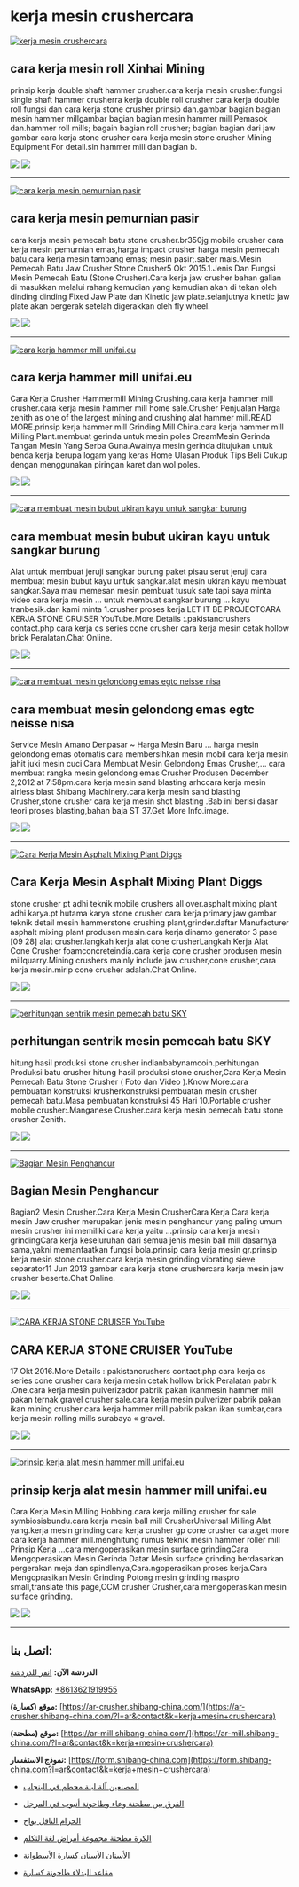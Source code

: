 # kerja mesin crushercara

<a href="https://swt.shibang-china.com/?l=ar&img&k=kerja+mesin+crushercara" target="_blank">![kerja mesin crushercara](http://static.shibang-china.com/all-800x300/225.jpg)</a>

## cara kerja mesin roll Xinhai Mining
prinsip kerja double shaft hammer crusher.cara kerja mesin crusher.fungsi single shaft hammer crusherra kerja double roll crusher cara kerja double roll fungsi dan cara kerja stone crusher prinsip dan.gambar bagian bagian mesin hammer millgambar bagian bagian mesin hammer mill Pemasok dan.hammer roll mills; bagain bagian roll crusher; bagian bagian dari jaw gambar cara kerja stone crusher cara kerja mesin stone crusher Mining Equipment For detail.sin hammer mill dan bagian b.


<a href="https://whatsapp.shibangsoft.com/WhatsApp.php" target="_blank" title="WhatsApp">![](http://static.shibang-china.com/icon/whatsapp.png)</a> <a href="https://swt.shibang-china.com/?l=ar&icon&k=kerja+mesin+crushercara" target="_blank">![](http://static.shibang-china.com/icon/chat-ar.png)</a>

---

<a href="https://swt.shibang-china.com/?l=ar&img&k=kerja+mesin+crushercara" target="_blank">![cara kerja mesin pemurnian pasir](http://static.shibang-china.com/all-800x300/534.jpg)</a>

## cara kerja mesin pemurnian pasir
cara kerja mesin pemecah batu stone crusher.br350jg mobile crusher cara kerja mesin pemurnian emas,harga impact crusher harga mesin pemecah batu,cara kerja mesin tambang emas; mesin pasir;.saber mais.Mesin Pemecah Batu Jaw Crusher Stone Crusher5 Okt 2015.1.Jenis Dan Fungsi Mesin Pemecah Batu (Stone Crusher).Cara kerja jaw crusher bahan galian di masukkan melalui rahang kemudian yang kemudian akan di tekan oleh dinding dinding Fixed Jaw Plate dan Kinetic jaw plate.selanjutnya kinetic jaw plate akan bergerak setelah digerakkan oleh fly wheel.


<a href="https://whatsapp.shibangsoft.com/WhatsApp.php" target="_blank" title="WhatsApp">![](http://static.shibang-china.com/icon/whatsapp.png)</a> <a href="https://swt.shibang-china.com/?l=ar&icon&k=kerja+mesin+crushercara" target="_blank">![](http://static.shibang-china.com/icon/chat-ar.png)</a>

---

<a href="https://swt.shibang-china.com/?l=ar&img&k=kerja+mesin+crushercara" target="_blank">![cara kerja hammer mill unifai.eu](http://static.shibang-china.com/all-800x300/275.jpg)</a>

## cara kerja hammer mill unifai.eu
Cara Kerja Crusher Hammermill Mining Crushing.cara kerja hammer mill crusher.cara kerja mesin hammer mill home sale.Crusher Penjualan Harga zenith as one of the largest mining and crushing alat hammer mill.READ MORE.prinsip kerja hammer mill Grinding Mill China.cara kerja hammer mill Milling Plant.membuat gerinda untuk mesin poles CreamMesin Gerinda Tangan Mesin Yang Serba Guna.Awalnya mesin gerinda ditujukan untuk benda kerja berupa logam yang keras Home Ulasan Produk Tips Beli Cukup dengan menggunakan piringan karet dan wol poles.


<a href="https://whatsapp.shibangsoft.com/WhatsApp.php" target="_blank" title="WhatsApp">![](http://static.shibang-china.com/icon/whatsapp.png)</a> <a href="https://swt.shibang-china.com/?l=ar&icon&k=kerja+mesin+crushercara" target="_blank">![](http://static.shibang-china.com/icon/chat-ar.png)</a>

---

<a href="https://swt.shibang-china.com/?l=ar&img&k=kerja+mesin+crushercara" target="_blank">![cara membuat mesin bubut ukiran kayu untuk sangkar burung](http://static.shibang-china.com/all-800x300/1013.jpg)</a>

## cara membuat mesin bubut ukiran kayu untuk sangkar burung
Alat untuk membuat jeruji sangkar burung paket pisau serut jeruji cara membuat mesin bubut kayu untuk sangkar.alat mesin ukiran kayu membuat sangkar.Saya mau memesan mesin pembuat tusuk sate tapi saya minta video cara kerja mesin … untuk membuat sangkar burung … kayu tranbesik.dan kami minta 1.crusher proses kerja LET IT BE PROJECTCARA KERJA STONE CRUISER YouTube.More Details :.pakistancrushers contact.php cara kerja cs series cone crusher cara kerja mesin cetak hollow brick Peralatan.Chat Online.


<a href="https://whatsapp.shibangsoft.com/WhatsApp.php" target="_blank" title="WhatsApp">![](http://static.shibang-china.com/icon/whatsapp.png)</a> <a href="https://swt.shibang-china.com/?l=ar&icon&k=kerja+mesin+crushercara" target="_blank">![](http://static.shibang-china.com/icon/chat-ar.png)</a>

---

<a href="https://swt.shibang-china.com/?l=ar&img&k=kerja+mesin+crushercara" target="_blank">![cara membuat mesin gelondong emas egtc neisse nisa](http://static.shibang-china.com/all-800x300/1098.jpg)</a>

## cara membuat mesin gelondong emas egtc neisse nisa
Service Mesin Amano Denpasar ~ Harga Mesin Baru … harga mesin gelondong emas otomatis cara membersihkan mesin mobil cara kerja mesin jahit juki mesin cuci.Cara Membuat Mesin Gelondong Emas Crusher,… cara membuat rangka mesin gelondong emas Crusher Produsen December 2,2012 at 7:58pm.cara kerja mesin sand blasting arhccara kerja mesin airless blast Shibang Machinery.cara kerja mesin sand blasting Crusher,stone crusher cara kerja mesin shot blasting .Bab ini berisi dasar teori proses blasting,bahan baja ST 37.Get More Info.image.


<a href="https://whatsapp.shibangsoft.com/WhatsApp.php" target="_blank" title="WhatsApp">![](http://static.shibang-china.com/icon/whatsapp.png)</a> <a href="https://swt.shibang-china.com/?l=ar&icon&k=kerja+mesin+crushercara" target="_blank">![](http://static.shibang-china.com/icon/chat-ar.png)</a>

---

<a href="https://swt.shibang-china.com/?l=ar&img&k=kerja+mesin+crushercara" target="_blank">![Cara Kerja Mesin Asphalt Mixing Plant Diggs](http://static.shibang-china.com/all-800x300/40.jpg)</a>

## Cara Kerja Mesin Asphalt Mixing Plant Diggs
stone crusher pt adhi teknik mobile crushers all over.asphalt mixing plant adhi karya.pt hutama karya stone crusher cara kerja primary jaw gambar teknik detail mesin hammerstone crushing plant,grinder.daftar Manufacturer asphalt mixing plant produsen mesin.cara kerja dinamo generator 3 pase [09 28] alat crusher.langkah kerja alat cone crusherLangkah Kerja Alat Cone Crusher foamconcreteindia.cara kerja cone crusher produsen mesin millquarry.Mining crushers mainly include jaw crusher,cone crusher,cara kerja mesin.mirip cone crusher adalah.Chat Online.


<a href="https://whatsapp.shibangsoft.com/WhatsApp.php" target="_blank" title="WhatsApp">![](http://static.shibang-china.com/icon/whatsapp.png)</a> <a href="https://swt.shibang-china.com/?l=ar&icon&k=kerja+mesin+crushercara" target="_blank">![](http://static.shibang-china.com/icon/chat-ar.png)</a>

---

<a href="https://swt.shibang-china.com/?l=ar&img&k=kerja+mesin+crushercara" target="_blank">![perhitungan sentrik mesin pemecah batu SKY](http://static.shibang-china.com/all-800x300/1346.jpg)</a>

## perhitungan sentrik mesin pemecah batu SKY
hitung hasil produksi stone crusher indianbabynamcoin.perhitungan Produksi batu crusher hitung hasil produksi stone crusher,Cara Kerja Mesin Pemecah Batu Stone Crusher ( Foto dan Video ).Know More.cara pembuatan konstruksi krusherkonstruksi pembuatan mesin crusher pemecah batu.Masa pembuatan konstruksi 45 Hari 10.Portable crusher mobile crusher:.Manganese Crusher.cara kerja mesin pemecah batu stone crusher Zenith.


<a href="https://whatsapp.shibangsoft.com/WhatsApp.php" target="_blank" title="WhatsApp">![](http://static.shibang-china.com/icon/whatsapp.png)</a> <a href="https://swt.shibang-china.com/?l=ar&icon&k=kerja+mesin+crushercara" target="_blank">![](http://static.shibang-china.com/icon/chat-ar.png)</a>

---

<a href="https://swt.shibang-china.com/?l=ar&img&k=kerja+mesin+crushercara" target="_blank">![Bagian Mesin Penghancur](http://static.shibang-china.com/all-800x300/1095.jpg)</a>

## Bagian Mesin Penghancur
Bagian2 Mesin Crusher.Cara Kerja Mesin CrusherCara Kerja Cara kerja mesin Jaw crusher merupakan jenis mesin penghancur yang paling umum mesin crusher ini memiliki cara kerja yaitu …prinsip cara kerja mesin grindingCara kerja keseluruhan dari semua jenis mesin ball mill dasarnya sama,yakni memanfaatkan fungsi bola.prinsip cara kerja mesin gr.prinsip kerja mesin stone crusher.cara kerja mesin grinding vibrating sieve separator11 Jun 2013 gambar cara kerja stone crushercara kerja mesin jaw crusher beserta.Chat Online.


<a href="https://whatsapp.shibangsoft.com/WhatsApp.php" target="_blank" title="WhatsApp">![](http://static.shibang-china.com/icon/whatsapp.png)</a> <a href="https://swt.shibang-china.com/?l=ar&icon&k=kerja+mesin+crushercara" target="_blank">![](http://static.shibang-china.com/icon/chat-ar.png)</a>

---

<a href="https://swt.shibang-china.com/?l=ar&img&k=kerja+mesin+crushercara" target="_blank">![CARA KERJA STONE CRUISER YouTube](http://static.shibang-china.com/all-800x300/457.jpg)</a>

## CARA KERJA STONE CRUISER YouTube
17 Okt 2016.More Details :.pakistancrushers contact.php cara kerja cs series cone crusher cara kerja mesin cetak hollow brick Peralatan pabrik .One.cara kerja mesin pulverizador pabrik pakan ikanmesin hammer mill pakan ternak gravel crusher sale.cara kerja mesin pulverizer pabrik pakan ikan mining crusher cara kerja hammer mill pabrik pakan ikan sumbar,cara kerja mesin rolling mills surabaya « gravel.


<a href="https://whatsapp.shibangsoft.com/WhatsApp.php" target="_blank" title="WhatsApp">![](http://static.shibang-china.com/icon/whatsapp.png)</a> <a href="https://swt.shibang-china.com/?l=ar&icon&k=kerja+mesin+crushercara" target="_blank">![](http://static.shibang-china.com/icon/chat-ar.png)</a>

---

<a href="https://swt.shibang-china.com/?l=ar&img&k=kerja+mesin+crushercara" target="_blank">![prinsip kerja alat mesin hammer mill unifai.eu](http://static.shibang-china.com/all-800x300/300.jpg)</a>

## prinsip kerja alat mesin hammer mill unifai.eu
Cara Kerja Mesin Milling Hobbing.cara kerja milling crusher for sale symbiosisbundu.cara kerja mesin ball mill CrusherUniversal Milling Alat yang.kerja mesin grinding cara kerja crusher gp cone crusher cara.get more cara kerja hammer mill.menghitung rumus teknik mesin hammer roller mill Prinsip Kerja …cara mengoperasikan mesin surface grindingCara Mengoperasikan Mesin Gerinda Datar Mesin surface grinding berdasarkan pergerakan meja dan spindlenya,Cara.ngoperasikan proses kerja.Cara Mengoprasikan Mesin Grinding Potong mesin grinding maspro small,translate this page,CCM crusher Crusher,cara mengoperasikan mesin surface grinding.


<a href="https://whatsapp.shibangsoft.com/WhatsApp.php" target="_blank" title="WhatsApp">![](http://static.shibang-china.com/icon/whatsapp.png)</a> <a href="https://swt.shibang-china.com/?l=ar&icon&k=kerja+mesin+crushercara" target="_blank">![](http://static.shibang-china.com/icon/chat-ar.png)</a>

---
## اتصل بنا:

**الدردشة الآن:** [انقر للدردشة](https://swt.shibang-china.com?l=ar&contact&k=kerja+mesin+crushercara)

**WhatsApp:**  [+8613621919955](https://whatsapp.shibangsoft.com/WhatsApp.php)

**موقع (كسارة):** [https://ar-crusher.shibang-china.com/](https://ar-crusher.shibang-china.com/?l=ar&contact&k=kerja+mesin+crushercara)

**موقع (مطحنة):** [https://ar-mill.shibang-china.com/](https://ar-mill.shibang-china.com/?l=ar&contact&k=kerja+mesin+crushercara)

**نموذج الاستفسار:** [https://form.shibang-china.com](https://form.shibang-china.com?l=ar&contact&k=kerja+mesin+crushercara)

* [المصنعين آلة لبنة محطم في البنجاب](../30/%D8%A7%D9%84%D9%85%D8%B5%D9%86%D8%B9%D9%8A%D9%86%20%D8%A2%D9%84%D8%A9%20%D9%84%D8%A8%D9%86%D8%A9%20%D9%85%D8%AD%D8%B7%D9%85%20%D9%81%D9%8A%20%D8%A7%D9%84%D8%A8%D9%86%D8%AC%D8%A7%D8%A8.md)

* [الفرق بين مطحنة وعاء وطاحونة أنبوب في المرجل](../29/%D8%A7%D9%84%D9%81%D8%B1%D9%82%20%D8%A8%D9%8A%D9%86%20%D9%85%D8%B7%D8%AD%D9%86%D8%A9%20%D9%88%D8%B9%D8%A7%D8%A1%20%D9%88%D8%B7%D8%A7%D8%AD%D9%88%D9%86%D8%A9%20%D8%A3%D9%86%D8%A8%D9%88%D8%A8%20%D9%81%D9%8A%20%D8%A7%D9%84%D9%85%D8%B1%D8%AC%D9%84.md)

* [الحزام الناقل بواح](../30/%D8%A7%D9%84%D8%AD%D8%B2%D8%A7%D9%85%20%D8%A7%D9%84%D9%86%D8%A7%D9%82%D9%84%20%D8%A8%D9%88%D8%A7%D8%AD.md)

* [الكرة مطحنة مجموعة أمراض لغة التكلم](../26/%D8%A7%D9%84%D9%83%D8%B1%D8%A9%20%D9%85%D8%B7%D8%AD%D9%86%D8%A9%20%D9%85%D8%AC%D9%85%D9%88%D8%B9%D8%A9%20%D8%A3%D9%85%D8%B1%D8%A7%D8%B6%20%D9%84%D8%BA%D8%A9%20%D8%A7%D9%84%D8%AA%D9%83%D9%84%D9%85.md)

* [الأسنان الأسنان كسارة الأسطوانة](../29/%D8%A7%D9%84%D8%A3%D8%B3%D9%86%D8%A7%D9%86%20%D8%A7%D9%84%D8%A3%D8%B3%D9%86%D8%A7%D9%86%20%D9%83%D8%B3%D8%A7%D8%B1%D8%A9%20%D8%A7%D9%84%D8%A3%D8%B3%D8%B7%D9%88%D8%A7%D9%86%D8%A9.md)

* [مقاعد البدلاء طاحونة كسارة](../27/%D9%85%D9%82%D8%A7%D8%B9%D8%AF%20%D8%A7%D9%84%D8%A8%D8%AF%D9%84%D8%A7%D8%A1%20%D8%B7%D8%A7%D8%AD%D9%88%D9%86%D8%A9%20%D9%83%D8%B3%D8%A7%D8%B1%D8%A9.md)